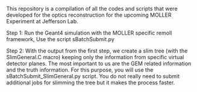 This repository is a compilation of all the codes and scripts that were developed for the optics reconstruction for the upcoming MOLLER Experiment at Jefferson Lab.

Step 1: Run the Geant4 simulation with the MOLLER specific remoll framework, Use the script sBatchSubmit.py 

Step 2: With the output from the first step, we create a slim tree (with the SlimGeneral.C macro) keeping only the information from specific virtual detector planes. The most important to us are the GEM related information and the truth information. For this purpose, you will use the sBatchSubmit_SlimGeneral.py script. You do not really need to submit additional jobs for slimming the tree but it makes the process faster.
